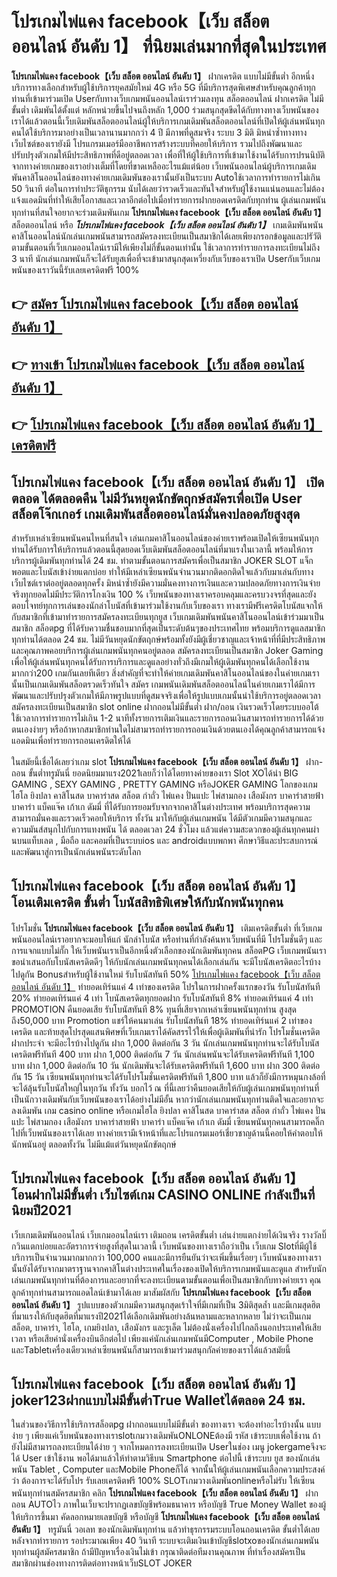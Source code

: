 # โปรเกมไพ่แคง facebook【เว็บ สล็อต ออนไลน์ อันดับ 1】  ที่นิยมเล่นมากที่สุดในประเทศ

**โปรเกมไพ่แคง facebook【เว็บ สล็อต ออนไลน์ อันดับ 1】** ฝากเครดิต แบบไม่มีขั้นต่ำ  อีกหนึ่งบริการทางเลือกสำหรับผู้ใช้บริการยุคสมัยใหม่ 4G หรือ 5G ที่มีบริการสุดพิเศษสำหรับคุณลูกค้าทุกท่านที่เข้ามาร่วมเปิด Userกับทางเว็บเกมพนันออนไลน์เราร่วมลงทุน สล็อตออนไลน์ ฝากเครดิต ไม่มีขั้นต่ำ เดิมพันได้ตั้งแต่ หลักหน่วยขึ้นไปจนถึงหลัก 1,000 ร่วมสนุกสุดขีดได้กับทางทางเว็บพนันของเราได้แล้วตอนนี้เว็บเดิมพันสล็อตออนไลน์ผู้ให้บริการเกมเดิมพันสล็อตออนไลน์ที่เปิดให้ผู้เล่นพนันทุกคนได้ใช้บริการมาอย่างเป็นเวลานานมากกว่า 4 ปี มีภาพที่ดูสมจริง ระบบ 3 มิติ
มิหนำซ้ำทางทางเว็บไซต์ของเรายังมี โปรแกรมเมอร์มืออาชีพการสร้างระบบที่คอยให้บริการ  รวมไปถึงพัฒนาและปรับปรุงตัวเกมให้มีประสิทธิภาพที่ดีอยู่ตลอดเวลา เพื่อที่ให้ผู้ใช้บริการที่เข้ามาใช้งานได้รับการปรนนิบัติจากทางค่ายเกมของเราอย่างเต็มที่โดยที่ขาดเหลืออะไรแม้แต่น้อย เว็บพนันออนไลน์ผู้บริการเกมเดิมพันคาสิโนออนไลน์ของทางค่ายเกมเดิมพันของเรานั้นยังเป็นระบบ Autoใช้เวลาการทำรายการไม่เกิน 50 วินาที ต่อในการทำประวัติธุกรรม นับได้เลยว่ารวดเร็วและทันใจสำหรับผู้ใช้งานแน่นอนและไม่ต้องแจ้งแอดมินที่ทำให้เสียโอกาสและเวลาอีกต่อไปเมื่อทำรายการฝากยอดเครดิตกับทุกท่าน
ผู้เล่นเกมพนันทุกท่านที่สนใจอยากจะร่วมเดิมพันเกม **โปรเกมไพ่แคง facebook【เว็บ สล็อต ออนไลน์ อันดับ 1】** สล็อตออนไลน์ หรือ ***โปรเกมไพ่แคง facebook【เว็บ สล็อต ออนไลน์ อันดับ 1】*** เกมเดิมพันพนันคาสิโนออนไลน์นักเล่นเกมพนันสามารถสมัครลงทะเบียนเป็นสมาชิกได้เลยเพียงกรอกข้อมูลและปรัวัติตามขั้นตอนที่เว็บเกมออนไลน์เรามีให้เพียงไม่กี่ขั้นตอนเท่านั้น ใช้เวลาการทำรายการลงทะเบียนไม่ถึง 3 นาที นักเล่นเกมพนันก็จะได้รับยูสเพื่อที่จะเข้ามาสนุกสุดเหวี่ยงกับเว็บของเราเปิด Userกับเว็บเกมพนันของเราวันนี้รับเลยเครดิตฟรี 100%

## 👉 [สมัคร โปรเกมไพ่แคง facebook【เว็บ สล็อต ออนไลน์ อันดับ 1】](https://archa888.com/)
## 👉 [ทางเข้า โปรเกมไพ่แคง facebook【เว็บ สล็อต ออนไลน์ อันดับ 1】](https://archa888.com/)
## 👉 [โปรเกมไพ่แคง facebook【เว็บ สล็อต ออนไลน์ อันดับ 1】 เครดิตฟรี](https://archa888.com/)

## โปรเกมไพ่แคง facebook【เว็บ สล็อต ออนไลน์ อันดับ 1】 เปิดตลอด ได้ตลอดคืน ไม่มีวันหยุดนักขัตฤกษ์สมัครเพื่อเปิด User สล็อตโจ๊กเกอร์ เกมเดิมพันสล็อตออนไลน์มั่นคงปลอดภัยสูงสุด

สำหรับเหล่าเซียนพนันคนไหนที่สนใจ เล่นเกมคาสิโนออนไลน์ของค่ายเราพร้อมเปิดให้เซียนพนันทุกท่านได้รับการให้บริการแล้วตอนนี้สุดยอดเว็บเดิมพันสล็อตออนไลน์ที่มาแรงในเวลานี้ พร้อมให้การบริการผู้เดิมพันทุกท่านได้ 24 ชม. ทำตามขั้นตอนการสมัครเพื่อเป็นสมาชิก JOKER SLOT แจ็กพอตและโบนัสเข้าง่ายแตกบ่อย ทำให้มีเหล่าเซียนพนันจำนวนมากติดอกติดใจแล้วกับมาเล่นกับทางเว็บไซต์เราต่ออยู่ตลอดทุกครั้ง มิหนำซ้ำยังมีความมั่นคงทางการเงินและความปลอดภัยทางการเงินจ่ายจริงทุกยอดไม่มีประวัติการโกงเงิน 100 % เว็บพนันของทางเราครอบคลุมและครบวงจรที่สุดและยังตอบโจทย์ทุกการเล่นของนักล่าโบนัสที่เข้ามาร่วมใช้งานกับเว็บของเรา
ทางเรามีฟรีเครดิตโบนัสแจกให้กับสมาชิกที่เข้ามาทำรายการสมัครลงทะเบียนทุกยูส เว็บเกมเดิมพันพนันคาสิโนออนไลน์เข้าร่วมมาเป็นสมาชิก สล็อตpg ที่ได้รับความชื่นชอบมากที่สุดเป็นระดับต้นๆของประเทศไทย พร้อมบริการดูแลสมาชิกทุกท่านได้ตลอด 24 ชม. ไม่มีวันหยุดนักขัตฤกษ์พร้อมทั้งยังมีผู้เชี่ยวชาญและเจ้าหน้าที่ที่มีประสิทธิภาพและคุณภาพคอยบริการผู้เล่นเกมพนันทุกคนอยู่ตลอด สมัครลงทะเบียนเป็นสมาชิก Joker Gaming เพื่อให้ผู้เล่นพนันทุกคนได้รับการบริการและดูแลอย่างทั่วถึงมีเกมให้ผู้เดิมพันทุกคนได้เลือกใช้งานมากกว่า200 เกมกันเลยทีเดียว
สิ่งสำคัญที่จะทำให้ค่ายเกมเดิมพันคาสิโนออนไลน์ของในค่ายเกมเรานั้นเป็นเกมเดิมพันสล็อตรวดเร็วทันใจ สมัคร  เกมพนันเดิมพันสล็อตออนไลน์ในค่ายเกมเราได้มีการพัฒนาและปรับปรุงตัวเกมให้มีภาพรูปแบบที่ดูสมจจริงเพื่อให้รูปแบบเกมนั้นน่าใช้บริการอยู่ตลอดเวลา สมัครลงทะเบียนเป็นสมาชิก slot online ฝากถอนไม่มีขั้นต่ำ ฝาก/ถอน เงินรวดเร็วโดยระบบออโต้ ใช้เวลาการทำรายการไม่เกิน 1-2 นาทีทั้งรายการเติมเงินและรายการถอนเงินสามารถทำรายการได้ด้วยตนเองง่ายๆ หรือถ้าหากสมาชิกท่านใดไม่สามารถทำรายการถอนเงินด้วยตนเองได้คุณลูกค้าสามารถแจ้งแอดมินเพื่อทำรายการถอนเครดิตให้ได้

ในสมัยนี้เชื่อได้เลยว่าเกม slot  **โปรเกมไพ่แคง facebook【เว็บ สล็อต ออนไลน์ อันดับ 1】** ฝาก-ถอน ขั้นต่ำทรูมันนี่ ยอดนิยมมาแรง2021เลยก็ว่าได้โดยทางค่ายของเรา Slot XOได้นำ BIG GAMING , SEXY GAMING , PRETTY GAMING หรือJOKER GAMING โลกของเกมไฮโล ยิงปลา คาสิโนสด บาคาร่าสด สล็อต กำถั่ว ไพ่แคง ปั่นแปะ ไพ่สามกอง เสือมังกร บาคาร่าสายฟ้า บาคาร่า แบ็คแจ๊ค เก้าเก ดัมมี่ ที่ได้รับการยอมรับจากจากคาสิโนต่างประเทศ พร้อมบริการสุดความสามารถมั่นคงและรวดเร็วคอยให้บริการ ทั้งวัน มาให้กับผู้เล่นเกมพนัน ได้มีตัวเกมมีความสนุกและความมันส์สนุกไปกับการแทงพนัน ได้ ตลอดเวลา 24 ชั่วโมง แล้วแต่ความสะดวกของผู้เล่นทุกคนผ่านบนแท็บเลต , มือถือ และคอมที่เป็นระบบios และ androidแบบพกพา ศึกษาวิธีและประสบการณ์และพัฒนาสู่การเป็นนักเล่นพนันระดับโลก

## โปรเกมไพ่แคง facebook【เว็บ สล็อต ออนไลน์ อันดับ 1】 โอนเติมเครดิต ขั้นต่ำ โบนัสสิทธิพิเศษให้กับนักพนันทุกคน

โปรโมชั่น **โปรเกมไพ่แคง facebook【เว็บ สล็อต ออนไลน์ อันดับ 1】** เติมเครดิตขั้นต่ำ ที่เว็บเกมพนันออนไลน์เราอยากจะมอบให้แก่  นักล่าโบนัส หรือท่านที่กำลังค้นหาเว็บพนันที่มี โปรโมชั่นดีๆ และการแจกแบบไม่กั๊ก ให้เว็บพนันเราเป็นอีกหนึ่งตัวเลือกของนักเดิมพันทุกคน สล็อตPG เว็บเกมพนันเรา ขอนำเสนอกับโบนัสเครดิตดีๆ ให้กับนักเล่นเกมพนันทุกคนได้เลือกเล่นกัน จะมีโบนัสเครดิตอะไรบ้างไปดูกัน
Bonusสำหรับผู้ใช้งานใหม่ รับโบนัสทันที 50% [โปรเกมไพ่แคง facebook【เว็บ สล็อต ออนไลน์ อันดับ 1】](https://archa888.com/) ทำยอดเทิร์นแค่ 4 เท่าของเครดิต
โปรในการฝากครั้งแรกของวัน รับโบนัสทันที 20% ทำยอดเทิร์นแค่ 4 เท่า
โบนัสเครดิตทุกยอดฝาก รับโบนัสทันที 8% ทำยอดเทิร์นแค่ 4 เท่า
 PROMOTION คืนยอดเสีย รับโบนัสทันที 8% ทุนที่เสียจากเหล่าเซียนพนันทุกท่าน สูงสุดถึง50,000 บาท
 Promotion แชร์ให้คนมาเล่น รับโบนัสทันที 18% ทำยอดเทิร์นแค่ 2 เท่าของเครดิต
และท้ายสุดโปรสุดแสนพิศษที่เว็บเกมเราได้คัดสรรไว้ให้เพื่อผู้เดิมพันที่น่ารัก โปรโมชั่นเครดิตฝากประจำ จะมีอะไรบ้างไปดูกัน
ฝาก 1,000 ติดต่อกัน 3 วัน นักเล่นเกมพนันทุกท่านจะได้รับโบนัสเครดิตฟรีทันที 400 บาท
ฝาก 1,000 ติดต่อกัน 7 วัน นักเล่นพนันจะได้รับเครดิตฟรีทันที 1,100 บาท
ฝาก 1,000 ติดต่อกัน 10 วัน นักเดิมพันจะได้รับเครดิตฟรีทันที 1,600 บาท
ฝาก 300 ติดต่อกัน 15 วัน เซียนพนันทุกท่านจะได้รับโปรโมชั่นเครดิตฟรีทันที 1,800 บาท
แล้วก็ยังมีการหมุนกงล้อที่จะได้ลุ้นรับโบนัสใหญ่ในทุกวัน ทั้งวัน บอกไว้ ณ ที่นี้เลยว่าคืนยอดเสียให้กับผู้เล่นเกมพนันทุกท่านที่เป็นนักวางเดิมพันกับเว็บพนันของเราได้อย่างไม่มีอั้น หากว่านักเล่นเกมพนันทุกท่านติดใจและอยากจะลงเดิมพัน เกม casino online หรือเกมไฮโล ยิงปลา คาสิโนสด บาคาร่าสด สล็อต กำถั่ว ไพ่แคง ปั่นแปะ ไพ่สามกอง เสือมังกร บาคาร่าสายฟ้า บาคาร่า แบ็คแจ๊ค เก้าเก ดัมมี่ เซียนพนันทุกคนสามารถคลิ๊กไปที่เว็บพนันของเราได้เลย ทางค่ายเรามีเจ้าหน้าที่และโปรแกรมเมอร์เชี่ยวชาญด้านนี้คอยให้คำตอบให้นักพนันอยู่ ตลอดทั้งวัน ไม่มีแม้แต่วันหยุดนักขัตฤกษ์

## โปรเกมไพ่แคง facebook【เว็บ สล็อต ออนไลน์ อันดับ 1】 โอนฝากไม่มีขั้นต่ำ  เว็บไซต์เกม CASINO ONLINE กำลังเป็นที่นิยมปี2021

เว็บเกมเดิมพันออนไลน์ เว็บเกมออนไลน์เรา เติมถอน เครดิตขั้นต่ำ เล่นง่ายแตกง่ายได้เงินจริง รางวัลบิ๊กวินแตกบ่อยและอัตราการจ่ายสูงที่สุดในเวลานี้ เว็บพนันของทางเราถือว่าเป็น เว็บเกม Slotที่มีผู้ใช้บริการเป็นจำนวนมากมากกว่า 100,000 คนและมีการยืนยันว่าจะเพิ่มขึ้นเรื่อยๆ เว็บพนันของทางเรานั้นยังได้รับจากมาตราฐานจากคาสิโนต่างประเทศในเรื่องของเปิดให้บริการเกมพนันและดูแล สำหรับนักเล่นเกมพนันทุกท่านที่ต้องการและอยากที่จะลงทะเบียนตามขั้นตอนเพื่อเป็นสมาชิกกับทางค่ายเรา คุณลูกค้าทุกท่านสามารถแอดไลน์เข้ามาได้เลย
	มาสัมผัสกับ **โปรเกมไพ่แคง facebook【เว็บ สล็อต ออนไลน์ อันดับ 1】** รูปแบบของตัวเกมมีความสนุกสุดเร้าใจที่มีเกมที่เป็น 3มิติสุดล้ำ และมีเกมสุดฮิตที่มาแรงให้กับสุดฮิตที่มาแรงปี2021ได้เลือกเดิมพันอย่างล้นหลามและหลากหลาย  ไม่ว่าจะเป็นเกมสล็อต, บาคาร่า, ไฮโล, เกมยิงปลา, เสือมังกร และรูเล็ต ไม่ต้องนั่งเครื่องไปไกลถึงนอกประเทศให้เสียเวลา หรือเสียค่านั่งเครื่องบินอีกต่อไป เพียงแค่นักเล่นเกมพนันมีComputer , Mobile Phone และTabletเครื่องเดียวเหล่าเซียนพนันก็สามารถเข้ามาร่วมสนุกกัลค่ายของเราได้แล้วสมัยนี้

## โปรเกมไพ่แคง facebook【เว็บ สล็อต ออนไลน์ อันดับ 1】 joker123ฝากแบบไม่มีขั้นต่ำTrue Walletได้ตลอด 24 ชม.

ในส่วนของวิธีการใช้บริการสล็อตpg ฝากถอนแบบไม่มีขั้นต่ำ ของทางเรา จะต้องทำอะไรบ้างนั้น แบบง่าย ๆ เพียงแค่เว็บพนันของทางเราslotเกมวางเดิมพันONLONEต้องมี รหัส เข้าระบบเพื่อใช้งาน ถ้ายังไม่มีสามารถลงทะเบียนได้ง่าย ๆ จากโหมดการลงทะเบียนเปิด Userในช่อง เมนู jokergameจึงจะได้ User เข้าใช้งาน พอได้มาแล้วให้ทำตามวิธีบน Smartphone  ต่อไปนี้
เข้าระบบ ยูส  ของนักเล่นพนัน Tablet , Computer และMobile Phoneก็ได้
จากนั้นให้ผู้เล่นเกมพนันเลือกความประสงค์ว่า ต้องการจะได้รับโปร รับเลยเครดิตฟรี 100% SLOTเกมวางเดิมพันonlineหรือไม่รับ
ให้เซียนพนันทุกท่านสมัครสมาชิก คลิก **โปรเกมไพ่แคง facebook【เว็บ สล็อต ออนไลน์ อันดับ 1】** ฝากถอน AUTOไว ภาพในเว็บจะปรากฏเลขบัญชีพร้อมธนาคาร หรือบัญชี True Money Wallet ของผู้ให้บริการขึ้นมา
คัดลอกหมายเลขบัญชี หรือบัญชี **โปรเกมไพ่แคง facebook【เว็บ สล็อต ออนไลน์ อันดับ 1】** ทรูมันนี่ วอเลท ของนักเดิมพันทุกท่าน แล้วทำธุรกรรมระบบโอนถอนเครดิต ขั้นต่ำได้เลย
หลังจากทำรายการ รอประมาณเพียง 40 วินาที ระบบจะเติมเงินเข้าบัญชีslotxoของนักเล่นเกมพนันทุกท่านผู้สมัครสมาชิก
ถ้ามีปัญหาเรื่องเงินไม่เข้า กรุณาติดต่อทีมงานคุณภาพ ที่ทำเรื่องสมัครเป็นสมาชิกผ่านช่องทางการติดต่อทางหน้าเว็บSLOT JOKER



